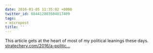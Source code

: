 ```yaml
---
date: 2016-01-05 11:35:02 +0000
twitter_id: 684412803504017409
tags:
- micropost
title: ''
---
```


This article gets at the heart of most of my political leanings these days. [stratechery.com/2016/a-politic…](https://stratechery.com/2016/a-politics-for-technology/)
